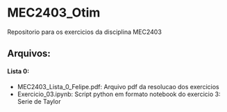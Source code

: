 # MEC2403_Otim
Repositorio para os exercicios da disciplina MEC2403

## Arquivos:

#### Lista 0:

- MEC2403_Lista_0_Felipe.pdf: Arquivo pdf da resolucao dos exercicios
- Exercicio_03.ipynb: Script python em formato notebook do exercicio 3: Serie de Taylor


